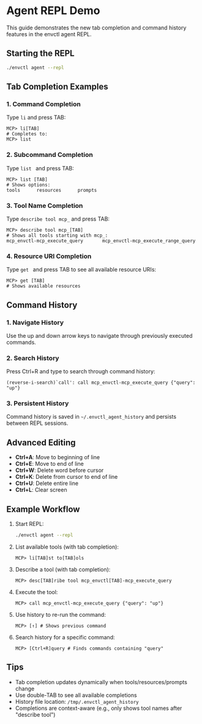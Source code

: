 # Agent REPL Demo

This guide demonstrates the new tab completion and command history features in the envctl agent REPL.

## Starting the REPL

```bash
./envctl agent --repl
```

## Tab Completion Examples

### 1. Command Completion

Type `li` and press TAB:
```
MCP> li[TAB]
# Completes to:
MCP> list
```

### 2. Subcommand Completion

Type `list ` and press TAB:
```
MCP> list [TAB]
# Shows options:
tools      resources      prompts
```

### 3. Tool Name Completion

Type `describe tool mcp_` and press TAB:
```
MCP> describe tool mcp_[TAB]
# Shows all tools starting with mcp_:
mcp_envctl-mcp_execute_query       mcp_envctl-mcp_execute_range_query
```

### 4. Resource URI Completion

Type `get ` and press TAB to see all available resource URIs:
```
MCP> get [TAB]
# Shows available resources
```

## Command History

### 1. Navigate History

Use the up and down arrow keys to navigate through previously executed commands.

### 2. Search History

Press Ctrl+R and type to search through command history:
```
(reverse-i-search)`call': call mcp_envctl-mcp_execute_query {"query": "up"}
```

### 3. Persistent History

Command history is saved in `~/.envctl_agent_history` and persists between REPL sessions.

## Advanced Editing

- **Ctrl+A**: Move to beginning of line
- **Ctrl+E**: Move to end of line
- **Ctrl+W**: Delete word before cursor
- **Ctrl+K**: Delete from cursor to end of line
- **Ctrl+U**: Delete entire line
- **Ctrl+L**: Clear screen

## Example Workflow

1. Start REPL:
   ```bash
   ./envctl agent --repl
   ```

2. List available tools (with tab completion):
   ```
   MCP> li[TAB]st to[TAB]ols
   ```

3. Describe a tool (with tab completion):
   ```
   MCP> desc[TAB]ribe tool mcp_envctl[TAB]-mcp_execute_query
   ```

4. Execute the tool:
   ```
   MCP> call mcp_envctl-mcp_execute_query {"query": "up"}
   ```

5. Use history to re-run the command:
   ```
   MCP> [↑] # Shows previous command
   ```

6. Search history for a specific command:
   ```
   MCP> [Ctrl+R]query # Finds commands containing "query"
   ```

## Tips

- Tab completion updates dynamically when tools/resources/prompts change
- Use double-TAB to see all available completions
- History file location: `/tmp/.envctl_agent_history`
- Completions are context-aware (e.g., only shows tool names after "describe tool") 